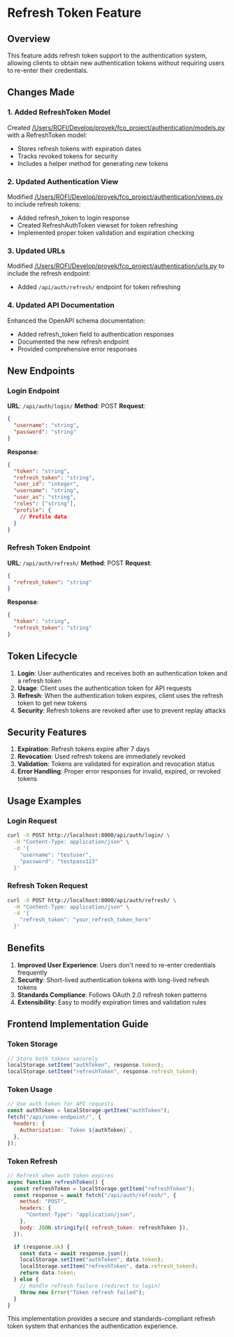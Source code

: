 # Refresh Token Feature

## Overview

This feature adds refresh token support to the authentication system, allowing clients to obtain new authentication tokens without requiring users to re-enter their credentials.

## Changes Made

### 1. Added RefreshToken Model

Created [/Users/ROFI/Develop/proyek/fco_project/authentication/models.py](file:///Users/ROFI/Develop/proyek/fco_project/authentication/models.py) with a RefreshToken model:

- Stores refresh tokens with expiration dates
- Tracks revoked tokens for security
- Includes a helper method for generating new tokens

### 2. Updated Authentication View

Modified [/Users/ROFI/Develop/proyek/fco_project/authentication/views.py](file:///Users/ROFI/Develop/proyek/fco_project/authentication/views.py) to include refresh tokens:

- Added refresh_token to login response
- Created RefreshAuthToken viewset for token refreshing
- Implemented proper token validation and expiration checking

### 3. Updated URLs

Modified [/Users/ROFI/Develop/proyek/fco_project/authentication/urls.py](file:///Users/ROFI/Develop/proyek/fco_project/authentication/urls.py) to include the refresh endpoint:

- Added `/api/auth/refresh/` endpoint for token refreshing

### 4. Updated API Documentation

Enhanced the OpenAPI schema documentation:

- Added refresh_token field to authentication responses
- Documented the new refresh endpoint
- Provided comprehensive error responses

## New Endpoints

### Login Endpoint

**URL**: `/api/auth/login/`
**Method**: POST
**Request**:

```json
{
  "username": "string",
  "password": "string"
}
```

**Response**:

```json
{
  "token": "string",
  "refresh_token": "string",
  "user_id": "integer",
  "username": "string",
  "user_as": "string",
  "roles": ["string"],
  "profile": {
    // Profile data
  }
}
```

### Refresh Token Endpoint

**URL**: `/api/auth/refresh/`
**Method**: POST
**Request**:

```json
{
  "refresh_token": "string"
}
```

**Response**:

```json
{
  "token": "string",
  "refresh_token": "string"
}
```

## Token Lifecycle

1. **Login**: User authenticates and receives both an authentication token and a refresh token
2. **Usage**: Client uses the authentication token for API requests
3. **Refresh**: When the authentication token expires, client uses the refresh token to get new tokens
4. **Security**: Refresh tokens are revoked after use to prevent replay attacks

## Security Features

1. **Expiration**: Refresh tokens expire after 7 days
2. **Revocation**: Used refresh tokens are immediately revoked
3. **Validation**: Tokens are validated for expiration and revocation status
4. **Error Handling**: Proper error responses for invalid, expired, or revoked tokens

## Usage Examples

### Login Request

```bash
curl -X POST http://localhost:8000/api/auth/login/ \
  -H "Content-Type: application/json" \
  -d '{
    "username": "testuser",
    "password": "testpass123"
  }'
```

### Refresh Token Request

```bash
curl -X POST http://localhost:8000/api/auth/refresh/ \
  -H "Content-Type: application/json" \
  -d '{
    "refresh_token": "your_refresh_token_here"
  }'
```

## Benefits

1. **Improved User Experience**: Users don't need to re-enter credentials frequently
2. **Security**: Short-lived authentication tokens with long-lived refresh tokens
3. **Standards Compliance**: Follows OAuth 2.0 refresh token patterns
4. **Extensibility**: Easy to modify expiration times and validation rules

## Frontend Implementation Guide

### Token Storage

```javascript
// Store both tokens securely
localStorage.setItem("authToken", response.token);
localStorage.setItem("refreshToken", response.refresh_token);
```

### Token Usage

```javascript
// Use auth token for API requests
const authToken = localStorage.getItem("authToken");
fetch("/api/some-endpoint/", {
  headers: {
    Authorization: `Token ${authToken}`,
  },
});
```

### Token Refresh

```javascript
// Refresh when auth token expires
async function refreshToken() {
  const refreshToken = localStorage.getItem("refreshToken");
  const response = await fetch("/api/auth/refresh/", {
    method: "POST",
    headers: {
      "Content-Type": "application/json",
    },
    body: JSON.stringify({ refresh_token: refreshToken }),
  });

  if (response.ok) {
    const data = await response.json();
    localStorage.setItem("authToken", data.token);
    localStorage.setItem("refreshToken", data.refresh_token);
    return data.token;
  } else {
    // Handle refresh failure (redirect to login)
    throw new Error("Token refresh failed");
  }
}
```

This implementation provides a secure and standards-compliant refresh token system that enhances the authentication experience.
